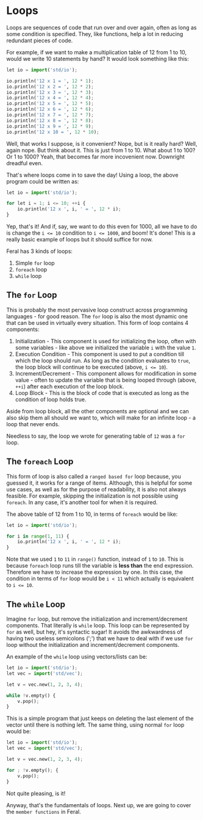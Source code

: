 # Loops

Loops are sequences of code that run over and over again, often as long as some condition is specified. They, like functions, help a lot in reducing redundant pieces of code.

For example, if we want to make a multiplication table of 12 from 1 to 10, would we write 10 statements by hand? It would look something like this:
```py
let io = import('std/io');

io.println('12 x 1 = ', 12 * 1);
io.println('12 x 2 = ', 12 * 2);
io.println('12 x 3 = ', 12 * 3);
io.println('12 x 4 = ', 12 * 4);
io.println('12 x 5 = ', 12 * 5);
io.println('12 x 6 = ', 12 * 6);
io.println('12 x 7 = ', 12 * 7);
io.println('12 x 8 = ', 12 * 8);
io.println('12 x 9 = ', 12 * 9);
io.println('12 x 10 = ', 12 * 10);
```
Well, that works I suppose, is it convenient? Nope, but is it really hard? Well, again nope. But think about it. This is just from 1 to 10.
What about 1 to 100? Or 1 to 1000? Yeah, that becomes far more incovenient now. Downright dreadful even.

That's where loops come in to save the day! Using a loop, the above program could be written as:
```py
let io = import('std/io');

for let i = 1; i <= 10; ++i {
	io.println('12 x ', i, ' = ', 12 * i);
}
```
Yep, that's it! And if, say, we want to do this even for 1000, all we have to do is change the `i <= 10` condition to `i <= 1000`, and boom! It's done! This is a really basic example of loops but it should suffice for now.

Feral has 3 kinds of loops:
1. Simple `for` loop
2. `foreach` loop
3. `while` loop

## The `for` Loop
This is probably the most pervasive loop construct across programming languages - for good reason. The `for` loop is also the most dynamic one that can be used in virtually every situation. This form of loop contains 4 components:
1. Initialization - This component is used for initializing the loop, often with some variables - like above we initialized the variable `i` with the value `1`.
2. Execution Condition - This component is used to put a condition till which the loop should run. As long as the condition evaluates to `true`, the loop block will continue to be executed (above, `i <= 10`).
3. Increment/Decrement - This component allows for modification in some value - often to update the variable that is being looped through (above, `++i`) after each execution of the loop block.
4. Loop Block - This is the block of code that is executed as long as the condition of loop holds true.

Aside from loop block, all the other components are optional and we can also skip them all should we want to, which will make for an infinite loop - a loop that never ends.

Needless to say, the loop we wrote for generating table of `12` was a `for` loop.

## The `foreach` Loop
This form of loop is also called a `ranged based for` loop because, you guessed it, it works for a range of items. Although, this is helpful for some use cases, as well as for the purpose of readability, it is also not always feasible. For example, skipping the initialization is not possible using `foreach`. In any case, it's another tool for when it is required.

The above table of 12 from 1 to 10, in terms of `foreach` would be like:
```py
let io = import('std/io');

for i in range(1, 11) {
	io.println('12 x ', i, ' = ', 12 * i);
}
```
Note that we used `1` to `11` in `range()` function, instead of `1` to `10`. This is because `foreach` loop runs till the variable is **less than** the end expression. Therefore we have to increase the expression by one. In this case, the condition in terms of `for` loop would be `i < 11` which actually is equivalent to `i <= 10`.

## The `while` Loop
Imagine `for` loop, but remove the initialization and increment/decrement components. That literally is `while` loop. This loop can be represented by `for` as well, but hey, it's syntactic sugar! It avoids the awkwardness of having two useless semicolons (';') that we have to deal with if we use `for` loop without the initialization and increment/decrement components.

An example of the `while` loop using vectors/lists can be:
```py
let io = import('std/io');
let vec = import('std/vec');

let v = vec.new(1, 2, 3, 4);

while !v.empty() {
	v.pop();
}
```
This is a simple program that just keeps on deleting the last element of the vector until there is nothing left. The same thing, using normal `for` loop would be:
```py
let io = import('std/io');
let vec = import('std/vec');

let v = vec.new(1, 2, 3, 4);

for ; !v.empty(); {
	v.pop();
}
```
Not quite pleasing, is it!

Anyway, that's the fundamentals of loops. Next up, we are going to cover the `member functions` in Feral.